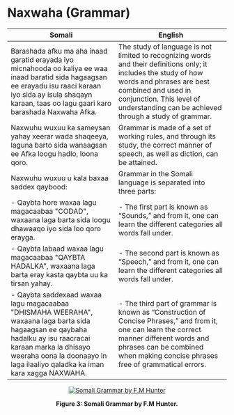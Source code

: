 # Naxwaha (Grammar)

| **Somali**                                                                                                 | **English**                                                                                         |
|-----------------------------------------------------------------------------------------------------------|-----------------------------------------------------------------------------------------------------|
| Barashada afku ma aha inaad garatid erayada iyo micnahooda oo kaliya ee waa inaad baratid sida hagaagsan ee erayadu isu raaci karaan iyo sida ay isula shaqayn karaan, taas oo lagu gaari karo barashada Naxwaha Afka. | The study of language is not limited to recognizing words and their definitions only; it includes the study of how words and phrases are best combined and used in conjunction. This level of understanding can be achieved through a study of grammar. |
| Naxwuhu wuxuu ka sameysan yahay xeerar wada shaqeeya, laguna barto sida wanaagsan ee Afka loogu hadlo, loona qoro. | Grammar is made of a set of working rules, and through its study, the correct manner of speech, as well as diction, can be attained. |
| Naxwuhu wuxuu u kala baxaa saddex qaybood:                                                               | Grammar in the Somali language is separated into three parts:                                       |
| - Qaybta hore waxaa lagu magacaabaa "CODAD", waxaana laga barta sida loogu dhawaaqo iyo sida loo qoro erayga. | - The first part is known as “Sounds,” and from it, one can learn the different categories all words fall under. |
| - Qaybta labaad waxaa lagu magacaabaa "QAYBTA HADALKA", waxaana laga barta eray kasta qaybta uu ka tirsan yahay. | - The second part is known as “Speech,” and from it, one can learn the different categories all words fall under. |
| - Qaybta saddexaad waxaa lagu magacaabaa "DHISMAHA WEERAHA", waxaana laga barta sida hagaagsan ee qaybaha hadalku ay isu raacracai karaan marka la dhisayo weeraha oona la doonaayo in laga ilaaliyo qaladka ka iman kara xagga NAXWAHA. | - The third part of grammar is known as “Construction of Concise Phrases,” and from it, one can learn the correct manner different words and phrases can be combined when making concise phrases free of grammatical errors. |

<p align="center">
  <a href="https://tinyurl.com/grammar-24" target="_blank">
    <img src="https://tinyurl.com/grammar-24" alt="Somali Grammar by F.M Hunter" />
  </a>
</p>

<p align="center">
  <strong>Figure 3: Somali Grammar by F.M Hunter.</strong>
</p>
